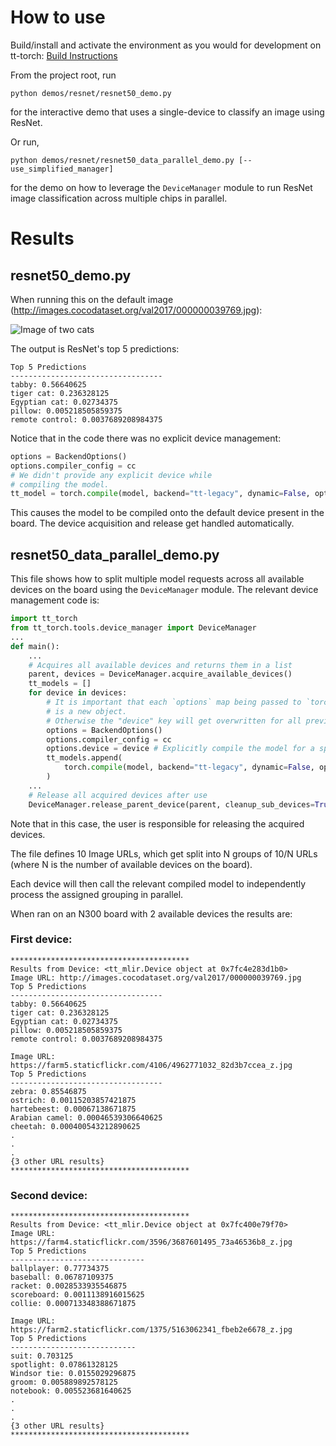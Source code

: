 # How to use
Build/install and activate the environment as you would for development on tt-torch: [Build Instructions](https://docs.tenstorrent.com/tt-torch/build.html)

From the project root, run
```
python demos/resnet/resnet50_demo.py
```
for the interactive demo that uses a single-device to classify an image using ResNet.

Or run,
```
python demos/resnet/resnet50_data_parallel_demo.py [--use_simplified_manager]
```
for the demo on how to leverage the `DeviceManager` module to run ResNet image classification across multiple chips in parallel.

# Results
## resnet50_demo.py
When running this on the default image (http://images.cocodataset.org/val2017/000000039769.jpg):

![Image of two cats](http://images.cocodataset.org/val2017/000000039769.jpg)

The output is ResNet's top 5 predictions:
```
Top 5 Predictions
----------------------------------
tabby: 0.56640625
tiger cat: 0.236328125
Egyptian cat: 0.02734375
pillow: 0.005218505859375
remote control: 0.0037689208984375
```
Notice that in the code there was no explicit device management:
```Python
options = BackendOptions()
options.compiler_config = cc
# We didn't provide any explicit device while
# compiling the model.
tt_model = torch.compile(model, backend="tt-legacy", dynamic=False, options=options)
```
This causes the model to be compiled onto the default device present in the board. The device acquisition and release get handled automatically.

## resnet50_data_parallel_demo.py
This file shows how to split multiple model requests across all available devices on the board using the `DeviceManager` module. The relevant device management code is:

```Python
import tt_torch
from tt_torch.tools.device_manager import DeviceManager
...
def main():
    ...
    # Acquires all available devices and returns them in a list
    parent, devices = DeviceManager.acquire_available_devices()
    tt_models = []
    for device in devices:
        # It is important that each `options` map being passed to `torch.compile`
        # is a new object.
        # Otherwise the "device" key will get overwritten for all previous devices.
        options = BackendOptions()
        options.compiler_config = cc
        options.device = device # Explicitly compile the model for a specific device
        tt_models.append(
            torch.compile(model, backend="tt-legacy", dynamic=False, options=options)
        )
    ...
    # Release all acquired devices after use
    DeviceManager.release_parent_device(parent, cleanup_sub_devices=True)
```
Note that in this case, the user is responsible for releasing the acquired devices.

The file defines 10 Image URLs, which get split into N groups of 10/N URLs (where N is the number of available devices on the board).

Each device will then call the relevant compiled model to independently process the assigned grouping in parallel.

When ran on an N300 board with 2 available devices the results are:

### First device:
```
****************************************
Results from Device: <tt_mlir.Device object at 0x7fc4e283d1b0>
Image URL: http://images.cocodataset.org/val2017/000000039769.jpg
Top 5 Predictions
----------------------------------
tabby: 0.56640625
tiger cat: 0.236328125
Egyptian cat: 0.02734375
pillow: 0.005218505859375
remote control: 0.0037689208984375

Image URL: https://farm5.staticflickr.com/4106/4962771032_82d3b7ccea_z.jpg
Top 5 Predictions
----------------------------------
zebra: 0.85546875
ostrich: 0.00115203857421875
hartebeest: 0.00067138671875
Arabian camel: 0.00046539306640625
cheetah: 0.000400543212890625
.
.
.
{3 other URL results}
****************************************
```
### Second device:
```
****************************************
Results from Device: <tt_mlir.Device object at 0x7fc400e79f70>
Image URL: https://farm4.staticflickr.com/3596/3687601495_73a46536b8_z.jpg
Top 5 Predictions
------------------------------
ballplayer: 0.77734375
baseball: 0.06787109375
racket: 0.0028533935546875
scoreboard: 0.0011138916015625
collie: 0.000713348388671875

Image URL: https://farm2.staticflickr.com/1375/5163062341_fbeb2e6678_z.jpg
Top 5 Predictions
----------------------------
suit: 0.703125
spotlight: 0.07861328125
Windsor tie: 0.0155029296875
groom: 0.005889892578125
notebook: 0.005523681640625
.
.
.
{3 other URL results}
****************************************
```
